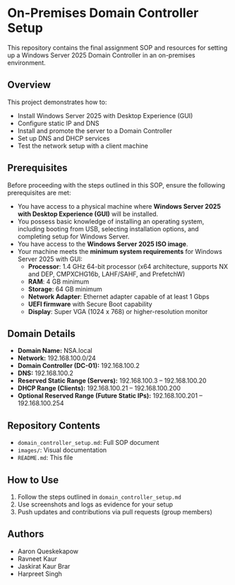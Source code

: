# On-Premises Domain Controller Setup

This repository contains the final assignment SOP and resources for setting up a Windows Server 2025 Domain Controller in an on-premises environment.

## Overview
This project demonstrates how to:
- Install Windows Server 2025 with Desktop Experience (GUI)
- Configure static IP and DNS
- Install and promote the server to a Domain Controller
- Set up DNS and DHCP services
- Test the network setup with a client machine

## Prerequisites
Before proceeding with the steps outlined in this SOP, ensure the following prerequisites are met:

- You have access to a physical machine where **Windows Server 2025 with Desktop Experience (GUI)** will be installed.
- You possess basic knowledge of installing an operating system, including booting from USB, selecting installation options, and completing setup for Windows Server.
- You have access to the **Windows Server 2025 ISO image**.
- Your machine meets the **minimum system requirements** for Windows Server 2025 with GUI:
  - **Processor**: 1.4 GHz 64-bit processor (x64 architecture, supports NX and DEP, CMPXCHG16b, LAHF/SAHF, and PrefetchW)
  - **RAM**: 4 GB minimum
  - **Storage**: 64 GB minimum
  - **Network Adapter**: Ethernet adapter capable of at least 1 Gbps
  - **UEFI firmware** with Secure Boot capability
  - **Display**: Super VGA (1024 x 768) or higher-resolution monitor

## Domain Details
- **Domain Name:** NSA.local  
- **Network:** 192.168.100.0/24
- **Domain Controller (DC-01):** 192.168.100.2
- **DNS:** 192.168.100.2
- **Reserved Static Range (Servers):** 192.168.100.3 – 192.168.100.20
- **DHCP Range (Clients):** 192.168.100.21 – 192.168.100.200
- **Optional Reserved Range (Future Static IPs):** 192.168.100.201 – 192.168.100.254

## Repository Contents
- `domain_controller_setup.md`: Full SOP document
- `images/`: Visual documentation
- `README.md`: This file

## How to Use
1. Follow the steps outlined in `domain_controller_setup.md`
2. Use screenshots and logs as evidence for your setup
3. Push updates and contributions via pull requests (group members)

## Authors
- Aaron Queskekapow  
- Ravneet Kaur
- Jaskirat Kaur Brar
- Harpreet Singh
